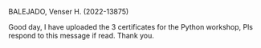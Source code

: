 BALEJADO, Venser H. (2022-13875) 

Good day, I have uploaded the 3 certificates for the Python workshop, Pls respond to this message if read. Thank you.

